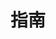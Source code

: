 ---
home: true
icon: lightbulb
title: 指南
heroImage: /ico.svg
heroText: Wagmi Fan 使用指南
tagline: Wagmi.Fan 使用指南。
features:
  - title: Syber Connect
    icon: link
    details: TBD.
    link: /zh/guide/syber-connect.html
---